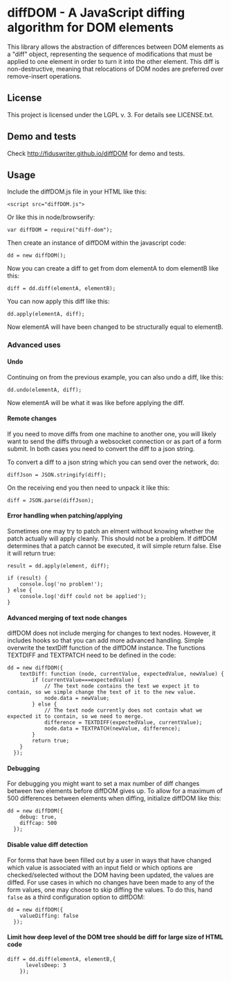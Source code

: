 # diffDOM - A JavaScript diffing algorithm for DOM elements

This library allows the abstraction of differences between DOM
elements as a "diff" object, representing the sequence of modifications
that must be applied to one element in order to turn it into the other
element. This diff is non-destructive, meaning that relocations of
DOM nodes are preferred over remove-insert operations.

## License

This project is licensed under the LGPL v. 3. For details see LICENSE.txt.

## Demo and tests

Check http://fiduswriter.github.io/diffDOM for demo and tests.

## Usage

Include the diffDOM.js file in your HTML like this:
```
<script src="diffDOM.js">
```

Or like this in node/browserify:
```
var diffDOM = require("diff-dom");
```

Then create an instance of diffDOM within the javascript code:
```
dd = new diffDOM();
```

Now you can create a diff to get from dom elementA to dom elementB like this:
```
diff = dd.diff(elementA, elementB);
```

You can now apply this diff like this:
```
dd.apply(elementA, diff);
```
Now elementA will have been changed to be structurally equal to elementB.

### Advanced uses

#### Undo

Continuing on from the previous example, you can also undo a diff, like this:
```
dd.undo(elementA, diff);
```
Now elementA will be what it was like before applying the diff.

#### Remote changes

If you need to move diffs from one machine to another one, you will likely want to send the diffs through a websocket connection or as part of a form submit. In both cases you need to convert the diff to a json string.

To convert a diff to a json string which you can send over the network, do:
```
diffJson = JSON.stringify(diff);
```

On the receiving end you then need to unpack it like this:
```
diff = JSON.parse(diffJson);
```

#### Error handling when patching/applying

Sometimes one may try to patch an elment without knowing whether the patch actually will apply cleanly. This should not be a problem. If diffDOM determines that a patch cannot be executed, it will simple return false. Else it will return true:
```
result = dd.apply(element, diff);

if (result) {
    console.log('no problem!');
} else {
    console.log('diff could not be applied');
}
```
#### Advanced merging of text node changes

diffDOM does not include merging for changes to text nodes. However, it includes hooks so that you can add more advanced handling. Simple overwrite the textDiff function of the diffDOM instance. The functions TEXTDIFF and TEXTPATCH need to be defined in the code:
```
dd = new diffDOM({
    textDiff: function (node, currentValue, expectedValue, newValue) {
        if (currentValue===expectedValue) {
            // The text node contains the text we expect it to contain, so we simple change the text of it to the new value.
            node.data = newValue;
        } else {
            // The text node currently does not contain what we expected it to contain, so we need to merge.
            difference = TEXTDIFF(expectedValue, currentValue);
            node.data = TEXTPATCH(newValue, difference);
        }
        return true;
    }
  });
```

#### Debugging

For debugging you might want to set a max number of diff changes between two elements before diffDOM gives up. To allow for a maximum of 500 differences between elements when diffing, initialize diffDOM like this:
```
dd = new diffDOM({
    debug: true,
    diffcap: 500
  });
```

#### Disable value diff detection

For forms that have been filled out by a user in ways that have changed which value is associated with an input field or which options are checked/selected without
the DOM having been updated, the values are diffed. For use cases in which no changes have been made to any of the form values, one may choose to skip diffing the values. To do this, hand `false` as a third configuration option to diffDOM:
```
dd = new diffDOM({
    valueDiffing: false
  });
```

#### Limit how deep level of the DOM tree should be diff for large size of HTML code
```
diff = dd.diff(elementA, elementB,{
      levelsDeep: 3
    });
```
